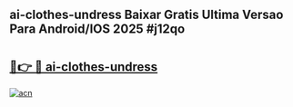 ## ai-clothes-undress Baixar Gratis Ultima Versao Para Android/IOS 2025 #j12qo

# <h2><a href="https://ainizakaria.my?title=ai-clothes-undress&ref=20M">🔗👉 🔴 ai-clothes-undress</a></h2>

[![acn](https://github.com/user-attachments/assets/0f9c940e-d8b0-45ae-aac7-cd30a18b3e1c)](https://ainizakaria.my?title=ai-clothes-undress&ref=20M)

